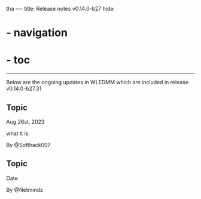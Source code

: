 tha ---
title: Release notes v0.14.0-b27
hide:
  # - navigation
  # - toc
---

Below are the ongoing updates in WLEDMM which are included in release v0.14.0-b27.31

## Topic

Aug 26st, 2023

what it is.

By @Softhack007


## Topic

Date

By @Netmindz